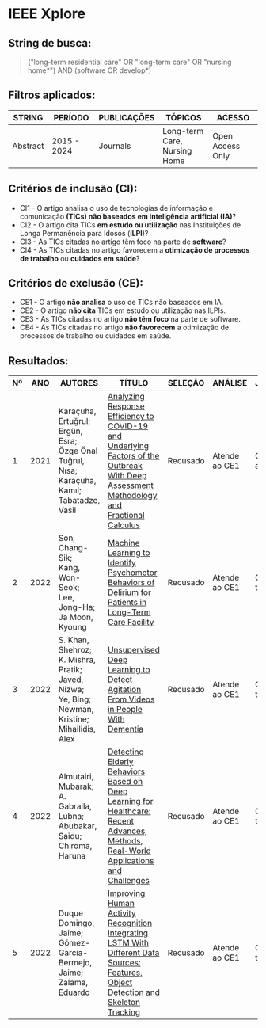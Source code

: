 # IEEE Xplore

## String de busca:
> ("long-term residential care" OR "long-term care" OR "nursing home*") AND (software OR develop*)

## Filtros aplicados:
| STRING | PERÍODO | PUBLICAÇÕES | TÓPICOS | ACESSO |
| ------ | ------- | ----------- | ------- | ------ |
| Abstract | 2015 - 2024 | Journals | Long-term Care,<br>Nursing Home | Open Access Only |

## Critérios de inclusão (CI):
* CI1 - O artigo analisa o uso de tecnologias de informação e comunicação **(TICs) não baseados em inteligência artificial (IA)**?
* CI2 - O artigo cita TICs **em estudo ou utilização** nas Instituições de Longa Permanência para Idosos (**ILPI**)?
* CI3 - As TICs citadas no artigo têm foco na parte de **software**?
* CI4 - As TICs citadas no artigo favorecem a **otimização de processos de trabalho** ou **cuidados em saúde**?

## Critérios de exclusão (CE):
* CE1 - O artigo **não analisa** o uso de TICs não baseados em IA.
* CE2 - O artigo **não cita** TICs em estudo ou utilização nas ILPIs.
* CE3 - As TICs citadas no artigo **não têm foco** na parte de software.
* CE4 - As TICs citadas no artigo **não favorecem** a otimização de processos de trabalho ou cuidados em saúde.

## Resultados:
| Nº | ANO | AUTORES | TÍTULO | SELEÇÃO | ANÁLISE | JUSTIFICATIVA |
| -- | --- | ------- | ------ | ------- | ------- | ------------- |
| 1 | 2021 | Karaçuha, Ertuğrul;<br>Ergün, Esra;<br>Özge Önal Tuğrul, Nısa;<br>Karaçuha, Kamıl;<br>Tabatadze, Vasil | [Analyzing Response Efficiency to COVID-19 and Underlying Factors of the Outbreak With Deep Assessment Methodology and Fractional Calculus](https://ieeexplore.ieee.org/document/9623535) | Recusado | Atende ao CE1 | Considerando abstract |
| 2 | 2022 | Son, Chang-Sik;<br>Kang, Won-Seok;<br>Lee, Jong-Ha;<br>Ja Moon, Kyoung | [Machine Learning to Identify Psychomotor Behaviors of Delirium for Patients in Long-Term Care Facility](https://ieeexplore.ieee.org/document/9556566) | Recusado | Atende ao CE1 | Considerando título |
| 3 | 2022 | S. Khan, Shehroz;<br>K. Mishra, Pratik;<br>Javed, Nizwa;<br>Ye, Bing;<br>Newman, Kristine;<br>Mihailidis, Alex | [Unsupervised Deep Learning to Detect Agitation From Videos in People With Dementia](https://ieeexplore.ieee.org/document/9684388) | Recusado | Atende ao CE1 | Considerando título |
| 4 | 2022 | Almutairi, Mubarak;<br>A. Gabralla, Lubna;<br>Abubakar, Saidu;<br>Chiroma, Haruna | [Detecting Elderly Behaviors Based on Deep Learning for Healthcare: Recent Advances, Methods, Real-World Applications and Challenges](https://ieeexplore.ieee.org/document/9808115) | Recusado | Atende ao CE1 | Considerando título |
| 5 | 2022 | Duque Domingo, Jaime;<br>Gómez-García-Bermejo, Jaime;<br>Zalama, Eduardo | [Improving Human Activity Recognition Integrating LSTM With Different Data Sources: Features, Object Detection and Skeleton Tracking](https://ieeexplore.ieee.org/document/9807301) | Recusado | Atende ao CE1 | Considerando título |